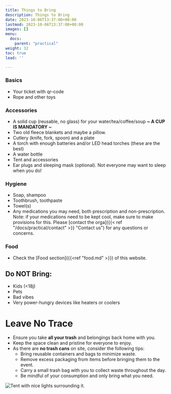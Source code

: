 ```yaml
---
title: Things to Bring
description: Things to Bring
date: 2023-10-06T13:37:00+00:00
lastmod: 2023-10-06T13:37:00+00:00
images: []
menu: 
  docs:
    parent: "practical"
weight: 32
toc: true
lead: ''

---
```

### Basics

* Your ticket with qr-code
* Rope and other toys

### Accessories

* A solid cup (reusable, no glass) for your water/tea/coffee/soup **\~ A CUP IS MANDATORY \~**
* Two old fleece blankets and maybe a pillow.
* Cutlery (knife, fork, spoon) and a plate
* A torch with enough batteries and/or LED head torches (these are the best)
* A water bottle
* Tent and accessories
* Ear plugs and sleeping mask (optional). Not everyone may want to sleep when you do!


### Hygiene

* Soap, shampoo
* Toothbrush, toothpaste
* Towel(s)
* Any medications you may need, both prescription and non-prescription. Note: if your medications need to be kept cool, make sure to make provisions for this. Please [contact the orga]({{< ref "/docs/practical/contact" >}} "Contact us") for any questions or concerns.

### Food

* Check the [Food section]({{<ref "food.md" >}}) of this website.

## Do NOT Bring:

* Kids (<18j)
* Pets
* Bad vibes
* Very power-hungry devices like heaters or coolers

# Leave No Trace

* Ensure you take **all your trash** and belongings back home with you.
* Keep the space clean and pristine for everyone to enjoy.
* As there are **no trash cans** on site, consider the following tips:
    * Bring reusable containers and bags to minimize waste.
    * Remove excess packaging from items before bringing them to the event.
    * Carry a small trash bag with you to collect waste throughout the day.
    * Be mindful of your consumption and only bring what you need.


![Tent with nice lights surrounding it.](/images/tent.jpg)
